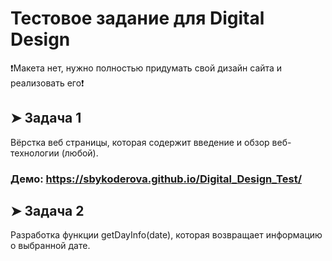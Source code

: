 # Тестовое задание для Digital Design
❗Макета нет, нужно полностью придумать свой дизайн сайта и реализовать его❗

## &#10148; Задача 1
Вёрстка веб страницы, которая содержит введение и обзор веб-технологии (любой).<br>
### Демо: https://sbykoderova.github.io/Digital_Design_Test/

## &#10148; Задача 2
Разработка функции getDayInfo(date), которая возвращает информацию о выбранной дате.
